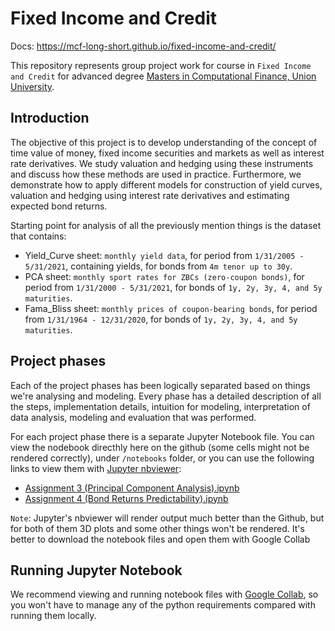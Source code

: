# Fixed Income and Credit

Docs: https://mcf-long-short.github.io/fixed-income-and-credit/

This repository represents group project work for course in `Fixed Income and Credit` for advanced degree [Masters in Computational Finance, Union University](http://mcf.raf.edu.rs/).

## Introduction

The objective of this project is to develop understanding of the concept of time value of money, fixed income securities and markets as well as interest rate derivatives.
We study valuation and hedging using these instruments and discuss how these methods are used in practice. Furthermore, we demonstrate how to
apply different models for construction of yield curves, valuation and hedging using interest rate derivatives and estimating expected bond returns.

Starting point for analysis of all the previously mention things is the dataset that contains:
- Yield_Curve sheet: `monthly yield data`, for period from `1/31/2005 - 5/31/2021`, containing yields, for bonds from `4m tenor up to 30y`.
- PCA sheet: `monthly sport rates for ZBCs (zero-coupon bonds)`, for period from `1/31/2000 - 5/31/2021`, for bonds of `1y, 2y, 3y, 4, and 5y maturities`.
- Fama_Bliss sheet: `monthly prices of coupon-bearing bonds`, for period from `1/31/1964 - 12/31/2020`, for bonds of `1y, 2y, 3y, 4, and 5y maturities`.


## Project phases

Each of the project phases has been logically separated based on things we're analysing and modeling. Every phase has a detailed description of all the steps,
implementation details, intuition for modeling, interpretation of data analysis, modeling and evaluation that was performed.

For each project phase there is a separate Jupyter Notebook file. You can view the nodebook directhly here on the github (some cells might not be rendered correctly), under `/notebooks` folder,
or you can use the following links to view them with [Jupyter nbviewer](https://nbviewer.jupyter.org/):
- [Assignment 3 (Principal Component Analysis).ipynb](https://nbviewer.jupyter.org/github/mcf-long-short/fixed-income-and-credit/blob/main/notebooks/Assignment%203%20%28Principal%20Component%20Analysis%29.ipynb)
- [Assignment 4 (Bond Returns Predictability).ipynb](https://nbviewer.jupyter.org/github/mcf-long-short/fixed-income-and-credit/blob/main/notebooks/Assignment%204%20%28Bond%20Returns%20Predictability%29.ipynb)

`Note`: Jupyter's nbviewer will render output much better than the Github, but for both of them 3D plots and some other things won't be rendered. It's better to download the notebook
files and open them with Google Collab

## Running Jupyter Notebook
We recommend viewing and running notebook files with [Google Collab](https://colab.research.google.com/notebooks/intro.ipynb?utm_source=scs-index),
so you won't have to manage any of the python requirements compared with running them locally. 
